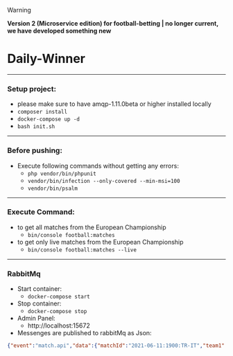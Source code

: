 > [!WARNING] 
> __Version 2 (Microservice edition) for football-betting |  no longer current, we have developed something new__

# **Daily-Winner**

---

### Setup project:
- please make sure to have amqp-1.11.0beta or higher installed locally
- `composer install`
- `docker-compose up -d`
- `bash init.sh`

---

### Before pushing:
- Execute following commands without getting any errors:
    - `php vendor/bin/phpunit`
    - `vendor/bin/infection --only-covered --min-msi=100`
    - `vendor/bin/psalm`

---

### Execute Command:
- to get all matches from the European Championship
    - `bin/console football:matches`
- to get only live matches from the European Championship
    - `bin/console football:matches --live`
    
---

### RabbitMq
- Start container:
    - `docker-compose start`
- Stop container:
    - `docker-compose stop`
- Admin Panel:
    - http://localhost:15672
- Messenges are published to rabbitMq as Json:
```json
{"event":"match.api","data":{"matchId":"2021-06-11:1900:TR-IT","team1":"TR","team2":"IT","matchDatetime":"2021-06-11 19:00"}}
```
